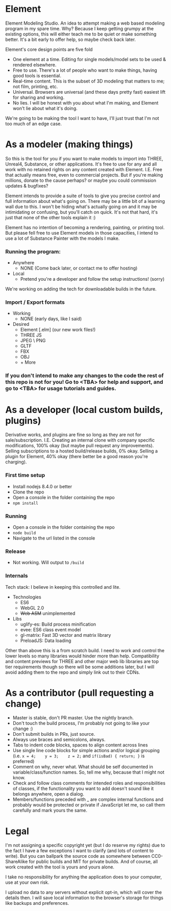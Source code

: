 # Element
Element Modeling Studio. An idea to attempt making a web based modeling program in my spare time. Why? Because I keep getting grumpy at the existing options, this will either teach me to be quiet or make something better. It's a bit early to offer help, so maybe check back later.

Element's core design points are five fold
* One element at a time. Editing for single models/model sets to be used & rendered elsewhere.
* Free to use. There's a lot of people who want to make things, having good tools is essential.
* Real-time content. This is the subset of 3D modeling that matters to me; not film, printing, etc.
* Universal. Browsers are universal (and these days pretty fast) easiest lift for sharing and working.
* No lies. I will be honest with you about what I'm making, and Element won't lie about what it's doing.

We're going to be making the tool I want to have, I'll just trust that I'm not too much of an edge case.

# As a modeler (making things)
So this is the tool for you if you want to make models to import into THREE, Unreal4, Substance, or other applications. It's free to use for any and all work with no retained rights on any content created with Element. I.E. Free that actually means free, even to commercial projects. But if you're making millions, donate to the cause perhaps? or maybe you could commission updates & bugfixes?

Element intends to provide a suite of tools to give you precise control and full information about what's going on. There may be a little bit of a learning wall due to this. I won't be hiding what's actually going on and it may be intimidating or confusing, but you'll catch on quick. It's not that hard, it's just that none of the other tools explain it :)

Element has no intention of becoming a rendering, painting, or printing tool. But please fell free to use Element models in those capacities, I intend to use a lot of Substance Painter with the models I make.

### Running the program:
* Anywhere
    * NONE (Come back later, or contact me to offer hosting)
* Local
    * Pretend you're a developer and follow the setup instructions! (sorry)

We're working on adding the tech for downloadable builds in the future.

### Import / Export formats
* Working
   * NONE (early days, like I said)
* Desired
   * Element \[.elm] (our new work files!)
   * THREE JS
   * JPEG \ PNG
   * GLTF
   * FBX
   * OBJ
   * \+ More

### If you don't intend to make any changes to the code the rest of this repo is not for you! Go to \<TBA\> for help and support, and go to \<TBA\> for usage tutorials and guides.

# As a developer (local custom builds, plugins)
Derivative works, and plugins are fine so long as they are not for sale/subscription. I.E. Creating an internal clone with company specific modifications, 100% okay (but maybe pull request any improvements). Selling subscriptions to a hosted build/release builds, 0% okay. Selling a plugin for Element, 40% okay (there better be a good reason you're charging).

### First time setup
* Install nodejs 8.4.0 or better
* Clone the repo
* Open a console in the folder containing the repo
* `npm install`

### Running
* Open a console in the folder containing the repo
* `node build`
* Navigate to the url listed in the console

### Release
* Not working. Will output to `/build`

### Internals
Tech stack: I believe in keeping this controlled and lite.
* Technologies
   * ES6
   * WebGL 2.0
   * ~~Web ASM~~ unimplemented
* Libs
   * uglify-es: Build process minification
   * evee: ES6 class event model
   * gl-matrix: Fast 3D vector and matrix library
   * PreloadJS: Data loading

Other than above this is a from scratch build. I need to work and control the lower levels so many libraries would hinder more than help. Compatibility and content previews for THREE and other major web lib libraries are top tier requirements though so there will be some additions later, but I will avoid adding them to the repo and simply link out to their CDNs.

# As a contributor (pull requesting a change)
* Master is stable, don't PR master. Use the nightly branch.
* Don't touch the build process, I'm probably not going to like your change :)
* Don't submit builds in PRs, just source.
* Always use braces and semicolons, always.
* Tabs to indent code blocks, spaces to align content across lines
* Use single line code blocks for simple actions and/or logical grouping (i.e. `x = 4;    y = 3;    z = 2;` and `if(isBad) { return; }` is preferred)
* Comment on why, never what. What should be self documented in variable/class/function names. So, tell me why, because that I might not know.
* Check and follow class comments for intended roles and responsibilities of classes, if the functionality you want to add doesn't sound like it belongs anywhere, open a dialog.
* Members/functions preceded with _ are complex internal functions and probably would be protected or private if JavaScript let me, so call them carefully and mark yours the same.

# Legal
I'm not assigning a specific copyright yet (but I do reserve my rights) due to the fact I have a few exceptions I want to clarify (and lots of content to write). But you can ballpark the source code as somewhere between CC0-ShareAlike for public builds and MIT for private builds. And of course, all work created with the tool is yours and yours alone.

I take no responsibility for anything the application does to your computer, use at your own risk.

I upload no data to any servers without explicit opt-in, which will cover the details then. I will save local information to the browser's storage for things like backups and preferences.
